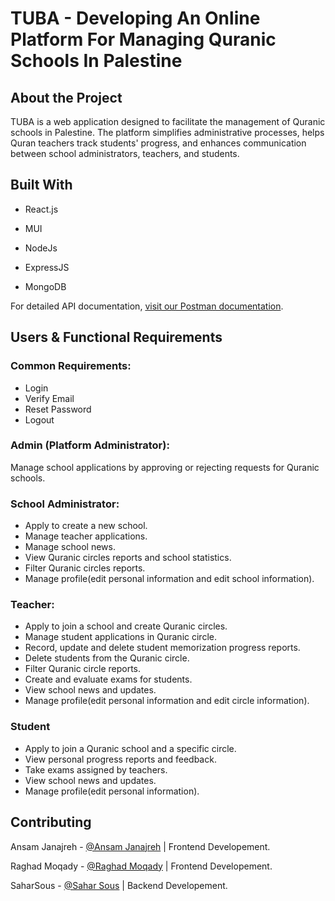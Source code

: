 # TUBA - Developing An Online Platform For Managing Quranic Schools In Palestine

## About the Project
TUBA is a web application designed to facilitate the management of Quranic schools in Palestine. The platform simplifies administrative processes, helps Quran teachers track students' progress, and enhances communication between school administrators, teachers, and students.


## Built With
+ React.js
- MUI
* NodeJs
+ ExpressJS
* MongoDB

For detailed API documentation, [visit our Postman documentation](https://documenter.getpostman.com/view/34940751/2sAY55cJds?fbclid=IwY2xjawISsOhleHRuA2FlbQIxMAABHVBwAELGR-TYgrUeN1sgqHVV9WjjSDYLdNPzdxrgOfz4f1dvrrOeuX7izw_aem_Cwx3GSv-Fo6wJw2rFs0WyQ).


## Users & Functional Requirements 
### Common Requirements:
* Login
* Verify Email
* Reset Password
* Logout

### Admin (Platform Administrator):
Manage school applications by approving or rejecting requests for Quranic schools.

### School Administrator:
* Apply to create a new school.
* Manage teacher applications.
* Manage school news.
* View Quranic circles reports and school statistics.
* Filter Quranic circles reports.
* Manage profile(edit personal information and edit school information).

### Teacher:
* Apply to join a school and create Quranic circles.
* Manage student applications in Quranic circle.
* Record, update and delete student memorization progress reports.
* Delete students from the Quranic circle.
* Filter Quranic circle reports.
* Create and evaluate exams for students.
* View school news and updates.
* Manage profile(edit personal information and edit circle information).

### Student
* Apply to join a Quranic school and a specific circle.
* View personal progress reports and feedback.
* Take exams assigned by teachers.
* View school news and updates.
* Manage profile(edit personal information).

## Contributing
Ansam Janajreh - [@Ansam Janajreh](https://github.com/Ansam56) | Frontend Developement.

Raghad Moqady - [@Raghad Moqady](https://github.com/Raghad-Moqady) | Frontend Developement.

SaharSous - [@Sahar Sous](https://github.com/Sahar-sous72) | Backend Developement.
